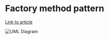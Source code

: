 # Factory method pattern

[Link to article](http://www.growingwiththeweb.com/2012/12/design-pattern-factory-method-pattern.html)

![UML Diagram](http://1.bp.blogspot.com/-bxx9I5iWNS4/ULlmulcf0lI/AAAAAAAAKnE/g7dVisa_I5s/s1600/factory+method.png)